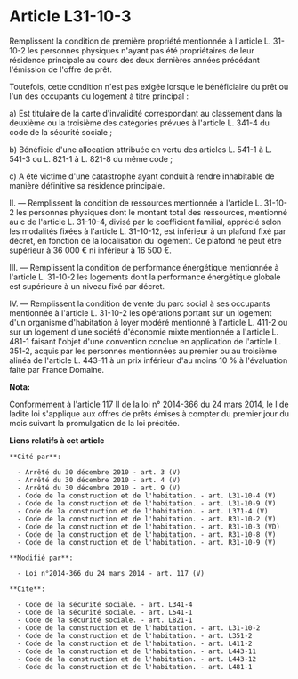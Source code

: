 # Article L31-10-3

Remplissent la condition de première propriété mentionnée à l'article L. 31-10-2 les personnes physiques n'ayant pas été
propriétaires de leur résidence principale au cours des deux dernières années précédant l'émission de l'offre de prêt. 

Toutefois, cette condition n'est pas exigée lorsque le bénéficiaire du prêt ou l'un des occupants du logement à titre
principal : 

a) Est titulaire de la carte d'invalidité correspondant au classement dans la deuxième ou la troisième des catégories prévues
à l'article L. 341-4 du code de la sécurité sociale ; 

b) Bénéficie d'une allocation attribuée en vertu des articles L. 541-1 à L. 541-3 ou L. 821-1 à L. 821-8 du même code ; 

c) A été victime d'une catastrophe ayant conduit à rendre inhabitable de manière définitive sa résidence principale. 

II. ― Remplissent la condition de ressources mentionnée à l'article L. 31-10-2 les personnes physiques dont le montant total
des ressources, mentionné au c de l'article L. 31-10-4, divisé par le coefficient familial, apprécié selon les modalités
fixées à l'article L. 31-10-12, est inférieur à un plafond fixé par décret, en fonction de la localisation du logement. Ce
plafond ne peut être supérieur à 36 000 € ni inférieur à 16 500 €. 

III. ― Remplissent la condition de performance énergétique mentionnée à l'article L. 31-10-2 les logements dont la
performance énergétique globale est supérieure à un niveau fixé par décret. 

IV. ― Remplissent la condition de vente du parc social à ses occupants mentionnée à l'article L. 31-10-2 les opérations
portant sur un logement d'un organisme d'habitation à loyer modéré mentionné à l'article L. 411-2 ou sur un logement d'une
société d'économie mixte mentionnée à l'article L. 481-1 faisant l'objet d'une convention conclue en application de l'article
L. 351-2, acquis par les personnes mentionnées au premier ou au troisième alinéa de l'article L. 443-11 à un prix inférieur
d'au moins 10 % à l'évaluation faite par France Domaine.

**Nota:**

Conformément à l'article 117 II de la loi n° 2014-366 du 24 mars 2014, le I de ladite loi s'applique aux offres de prêts
émises à compter du premier jour du mois suivant la promulgation de la loi précitée.

**Liens relatifs à cet article**

	**Cité par**:

	  - Arrêté du 30 décembre 2010 - art. 3 (V)
	  - Arrêté du 30 décembre 2010 - art. 4 (V)
	  - Arrêté du 30 décembre 2010 - art. 9 (V)
	  - Code de la construction et de l'habitation. - art. L31-10-4 (V)
	  - Code de la construction et de l'habitation. - art. L31-10-9 (V)
	  - Code de la construction et de l'habitation. - art. L371-4 (V)
	  - Code de la construction et de l'habitation. - art. R31-10-2 (V)
	  - Code de la construction et de l'habitation. - art. R31-10-3 (VD)
	  - Code de la construction et de l'habitation. - art. R31-10-8 (V)
	  - Code de la construction et de l'habitation. - art. R31-10-9 (V)

	**Modifié par**:

	  - Loi n°2014-366 du 24 mars 2014 - art. 117 (V)

	**Cite**:

	  - Code de la sécurité sociale. - art. L341-4
	  - Code de la sécurité sociale. - art. L541-1
	  - Code de la sécurité sociale. - art. L821-1
	  - Code de la construction et de l'habitation. - art. L31-10-2
	  - Code de la construction et de l'habitation. - art. L351-2
	  - Code de la construction et de l'habitation. - art. L411-2
	  - Code de la construction et de l'habitation. - art. L443-11
	  - Code de la construction et de l'habitation. - art. L443-12
	  - Code de la construction et de l'habitation. - art. L481-1
